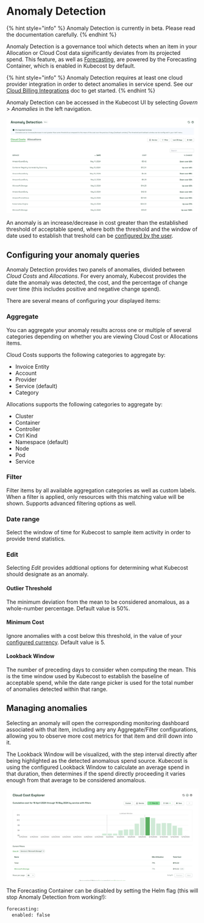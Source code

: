 # Anomaly Detection

{% hint style="info" %}
Anomaly Detection is currently in beta. Please read the documentation carefully.
{% endhint %}

Anomaly Detection is a governance tool which detects when an item in your Allocation or Cloud Cost data significantly deviates from its projected spend. This feature, as well as [Forecasting](anomaly-detection.md#forecasting), are powered by the Forecasting Container, which is enabled in Kubecost by default.

{% hint style="info" %}
Anomaly Detection requires at least one cloud provider integration in order to detect anomalies in service spend. See our [Cloud Billing Integrations](/install-and-configure/install/cloud-integration/README.md) doc to get started.
{% endhint %}

Anomaly Detection can be accessed in the Kubecost UI by selecting *Govern* > *Anomalies* in the left navigation.

![Anomaly detection](/images/anomaly-detection.png)

An anomaly is an increase/decrease in cost greater than the established threshold of acceptable spend, where both the threshold and the window of date used to establish that treshold can be [configured by the user](anomaly-detection.md#edit).

## Configuring your anomaly queries

Anomaly Detection provides two panels of anomalies, divided between *Cloud Costs* and *Allocations*. For every anomaly, Kubecost provides the date the anomaly was detected, the cost, and the percentage of change over time (this includes positive and negative change spend).

There are several means of configuring your displayed items:

### Aggregate

You can aggregate your anomaly results across one or multiple of several categories depending on whether you are viewing Cloud Cost or Allocations items.

Cloud Costs supports the following categories to aggregate by:

* Invoice Entity
* Account
* Provider
* Service (default)
* Category

Allocations supports the following categories to aggregate by:

* Cluster
* Container
* Controller
* Ctrl Kind
* Namespace (default)
* Node
* Pod
* Service

### Filter

Filter items by all available aggregation categories as well as custom labels. When a filter is applied, only resources with this matching value will be shown. Supports advanced filtering options as well.

### Date range

Select the window of time for Kubecost to sample item activity in order to provide trend statistics.

### Edit

Selecting *Edit* provides addtional options for determining what Kubecost should designate as an anomaly.

#### Outlier Threshold

The minimum deviation from the mean to be considered anomalous, as a whole-number percentage. Default value is 50%.

#### Minimum Cost

Ignore anomalies with a cost below this threshold, in the value of your [configured currency](/install-and-configure/install/first-time-user-guide.md#currency-types). Default value is 5.

#### Lookback Window

The number of preceding days to consider when computing the mean. This is the time window used by Kubecost to establish the baseline of acceptable spend, while the date range picker is used for the total number of anomalies detected within that range.

## Managing anomalies

Selecting an anomaly will open the corresponding monitoring dashboard associated with that item, including any any Aggregate/Filter configurations, allowing you to observe more cost metrics for that item and drill down into it.

The Lookback Window will be visualized, with the step interval directly after being highlighted as the detected anomalous spend source. Kubecost is using the configured Lookback Window to calculate an average spend in that duration, then determines if the spend directly proceeding it varies enough from that average to be considered anomalous.

![Detected anomaly](/images/anomaly-drilldown.png)

The Forecasting Container can be disabled by setting the Helm flag (this will stop Anomaly Detection from working!):

```
forecasting:
  enabled: false

```


